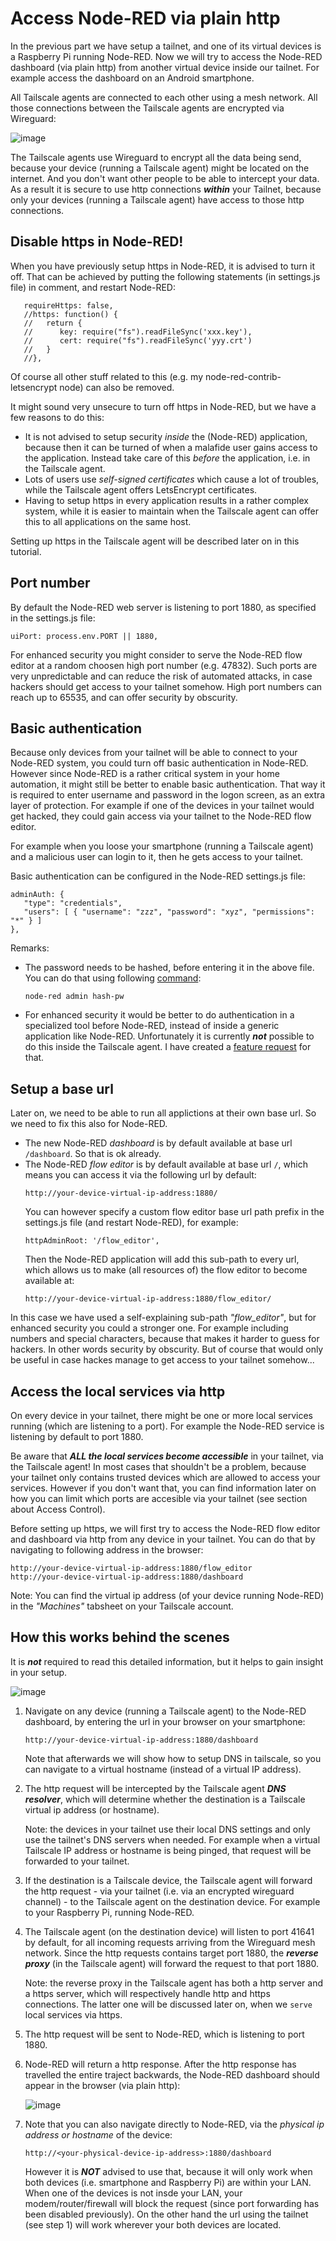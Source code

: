 # Access Node-RED via plain http

In the previous part we have setup a tailnet, and one of its virtual devices is a Raspberry Pi running Node-RED.  Now we will try to access the Node-RED dashboard (via plain http) from another virtual device inside our tailnet.  For example access the dashboard on an Android smartphone.

All Tailscale agents are connected to each other using a mesh network.  All those connections between the Tailscale agents are encrypted via Wireguard:

![image](https://github.com/user-attachments/assets/8bc42906-bfaa-4f15-868a-17a04256718a)

The Tailscale agents use Wireguard to encrypt all the data being send, because your device (running a Tailscale agent) might be located on the internet.  And you don't want other people to be able to intercept your data.  As a result it is secure to use http connections ***within*** your Tailnet, because only your devices (running a Tailscale agent) have access to those http connections.

## Disable https in Node-RED!
When you have previously setup https in Node-RED, it is advised to turn it off.  That can be achieved by putting the following statements (in settings.js file) in comment, and restart Node-RED:
```
   requireHttps: false,
   //https: function() {
   //   return {
   //      key: require("fs").readFileSync('xxx.key'),
   //      cert: require("fs").readFileSync('yyy.crt')
   //   }
   //},
```
Of course all other stuff related to this (e.g. my node-red-contrib-letsencrypt node) can also be removed.

It might sound very unsecure to turn off https in Node-RED, but we have a few reasons to do this:
+ It is not advised to setup security *inside* the (Node-RED) application, because then it can be turned of when a malafide user gains access to the application.  Instead take care of this *before* the application, i.e. in the Tailscale agent.
+ Lots of users use *self-signed certificates* which cause a lot of troubles, while the Tailscale agent offers LetsEncrypt certificates.
+ Having to setup https in every application results in a rather complex system, while it is easier to maintain when the Tailscale agent can offer this to all applications on the same host.

Setting up https in the Tailscale agent will be described later on in this tutorial.

## Port number
By default the Node-RED web server is listening to port 1880, as specified in the settings.js file:
```
uiPort: process.env.PORT || 1880,
````
For enhanced security you might consider to serve the Node-RED flow editor at a random choosen high port number (e.g. 47832).  Such ports are very unpredictable and can reduce the risk of automated attacks, in case hackers should get access to your tailnet somehow.   High port numbers can reach up to 65535, and can offer security by obscurity.

## Basic authentication
Because only devices from your tailnet will be able to connect to your Node-RED system, you could turn off basic authentication in Node-RED.  However since Node-RED is a rather critical system in your home automation, it might still be better to enable basic authentication.  That way it is required to enter username and password in the logon screen, as an extra layer of protection.  For example if one of the devices in your tailnet would get hacked, they could gain access via your tailnet to the Node-RED flow editor.

For example when you loose your smartphone (running a Tailscale agent) and a malicious user can login to it, then he gets access to your tailnet.

Basic authentication can be configured in the Node-RED settings.js file:
```
adminAuth: {
   "type": "credentials",
   "users": [ { "username": "zzz", "password": "xyz", "permissions": "*" } ]
},
```
Remarks:
+ The password needs to be hashed, before entering it in the above file.  You can do that using following [command](https://nodered.org/docs/user-guide/runtime/securing-node-red#generating-the-password-hash):
   ```
   node-red admin hash-pw
   ```
+ For enhanced security it would be better to do authentication in a specialized tool before Node-RED, instead of inside a generic application like Node-RED.  Unfortunately it is currently ***not*** possible to do this inside the Tailscale agent.  I have created a [feature request](https://github.com/tailscale/tailscale/issues/14000) for that.

## Setup a base url
Later on, we need to be able to run all applictions at their own base url.  So we need to fix this also for Node-RED.

+ The new Node-RED *dashboard* is by default available at base url `/dashboard`.  So that is ok already.
+ The Node-RED *flow editor* is by default available at base url `/`, which means you can access it via the following url by default:
  ```
  http://your-device-virtual-ip-address:1880/
  ```
  You can however specify a custom flow editor base url path prefix in the settings.js file (and restart Node-RED), for example:
  ```
  httpAdminRoot: '/flow_editor',
  ```
  Then the Node-RED application will add this sub-path to every url, which allows us to make (all resources of) the flow editor to become available at:
  ```
  http://your-device-virtual-ip-address:1880/flow_editor/
  ```

In this case we have used a self-explaining sub-path *"flow_editor"*, but for enhanced security you could a stronger one.  For example including numbers and special characters, because that makes it harder to guess for hackers.  In other words security by obscurity.  But of course that would only be useful in case hackes manage to get access to your tailnet somehow...

## Access the local services via http
On every device in your tailnet, there might be one or more local services running (which are listening to a port).  For example the Node-RED service is listening by default to port 1880.

Be aware that ***ALL the local services become accessible*** in your tailnet, via the Tailscale agent!  In most cases that shouldn't be a problem, because your tailnet only contains trusted devices which are allowed to access your services.  However if you don't want that, you can find information later on how you can limit which ports are accesible via your tailnet (see section about Access Control).

Before setting up https, we will first try to access the Node-RED flow editor and dashboard via http from any device in your tailnet.  You can do that by navigating to following address in the browser:
```
http://your-device-virtual-ip-address:1880/flow_editor
http://your-device-virtual-ip-address:1880/dashboard
```
Note: You can find the virtual ip address (of your device running Node-RED) in the *"Machines"* tabsheet on your Tailscale account.

## How this works behind the scenes
It is ***not*** required to read this detailed information, but it helps to gain insight in your setup.

![image](https://github.com/user-attachments/assets/94ce55a6-03f6-4be5-a027-a2a69204d443)

1. Navigate on any device (running a Tailscale agent) to the Node-RED dashboard, by entering the url in your browser on your smartphone:

   `http://your-device-virtual-ip-address:1880/dashboard`

   Note that afterwards we will show how to setup DNS in tailscale, so you can navigate to a virtual hostname (instead of a virtual IP address).
2. The http request will be intercepted by the Tailscale agent ***DNS resolver***, which will determine whether the destination is a Tailscale virtual ip address (or hostname).
   
   Note: the devices in your tailnet use their local DNS settings and only use the tailnet's DNS servers when needed.  For example when a virtual Tailscale IP address or hostname is being pinged, that request will be forwarded to your tailnet.
3. If the destination is a Tailscale device, the Tailscale agent will forward the http request - via your tailnet (i.e. via an encrypted wireguard channel) - to the Tailscale agent on the destination device.  For example to your Raspberry Pi, running Node-RED.
4. The Tailscale agent (on the destination device) will listen to port 41641 by default, for all incoming requests arriving from the Wireguard mesh network.  Since the http requests contains target port 1880, the ***reverse proxy*** (in the Tailscale agent) will forward the request to that port 1880.
   
   Note: the reverse proxy in the Tailscale agent has both a http server and a https server, which will respectively handle http and https connections.  The latter one will be discussed later on, when we `serve` local services via https.
5. The http request will be sent to Node-RED, which is listening to port 1880.
6. Node-RED will return a http response. After the http response has travelled the entire traject backwards, the Node-RED dashboard should appear in the browser (via plain http):

   ![image](https://github.com/user-attachments/assets/df585c26-46a8-421a-a2b7-183733f560fd)

7. Note that you can also navigate directly to Node-RED, via the *physical ip address or hostname* of the device:
   ```
   http://<your-physical-device-ip-address>:1880/dashboard
   ```
   However it is ***NOT*** advised to use that, because it will only work when both devices (i.e. smartphone and Raspberry Pi) are within your LAN.  When one of the devices is not insde your LAN, your modem/router/firewall will block the request (since port forwarding has been disabled previously).  On the other hand the url using the tailnet (see step 1) will work wherever your both devices are located.
